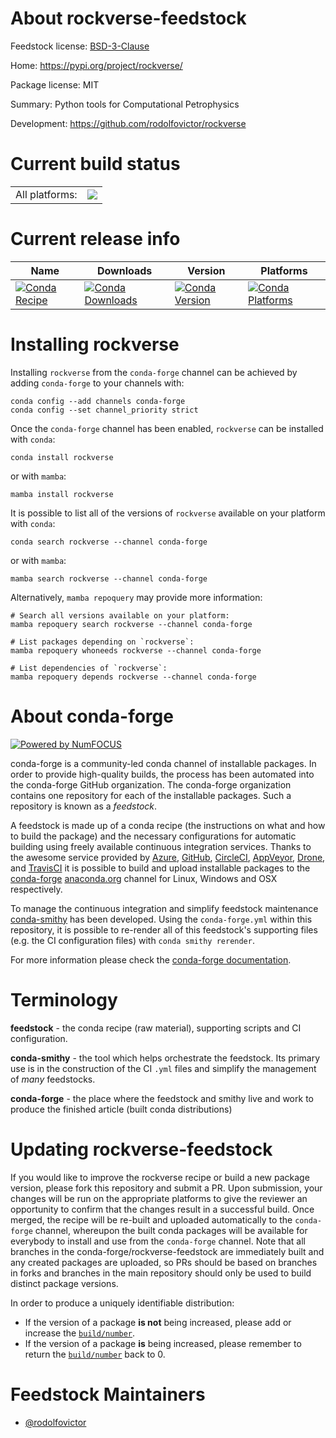 About rockverse-feedstock
=========================

Feedstock license: [BSD-3-Clause](https://github.com/conda-forge/rockverse-feedstock/blob/main/LICENSE.txt)

Home: https://pypi.org/project/rockverse/

Package license: MIT

Summary: Python tools for Computational Petrophysics

Development: https://github.com/rodolfovictor/rockverse

Current build status
====================


<table><tr><td>All platforms:</td>
    <td>
      <a href="https://dev.azure.com/conda-forge/feedstock-builds/_build/latest?definitionId=24773&branchName=main">
        <img src="https://dev.azure.com/conda-forge/feedstock-builds/_apis/build/status/rockverse-feedstock?branchName=main">
      </a>
    </td>
  </tr>
</table>

Current release info
====================

| Name | Downloads | Version | Platforms |
| --- | --- | --- | --- |
| [![Conda Recipe](https://img.shields.io/badge/recipe-rockverse-green.svg)](https://anaconda.org/conda-forge/rockverse) | [![Conda Downloads](https://img.shields.io/conda/dn/conda-forge/rockverse.svg)](https://anaconda.org/conda-forge/rockverse) | [![Conda Version](https://img.shields.io/conda/vn/conda-forge/rockverse.svg)](https://anaconda.org/conda-forge/rockverse) | [![Conda Platforms](https://img.shields.io/conda/pn/conda-forge/rockverse.svg)](https://anaconda.org/conda-forge/rockverse) |

Installing rockverse
====================

Installing `rockverse` from the `conda-forge` channel can be achieved by adding `conda-forge` to your channels with:

```
conda config --add channels conda-forge
conda config --set channel_priority strict
```

Once the `conda-forge` channel has been enabled, `rockverse` can be installed with `conda`:

```
conda install rockverse
```

or with `mamba`:

```
mamba install rockverse
```

It is possible to list all of the versions of `rockverse` available on your platform with `conda`:

```
conda search rockverse --channel conda-forge
```

or with `mamba`:

```
mamba search rockverse --channel conda-forge
```

Alternatively, `mamba repoquery` may provide more information:

```
# Search all versions available on your platform:
mamba repoquery search rockverse --channel conda-forge

# List packages depending on `rockverse`:
mamba repoquery whoneeds rockverse --channel conda-forge

# List dependencies of `rockverse`:
mamba repoquery depends rockverse --channel conda-forge
```


About conda-forge
=================

[![Powered by
NumFOCUS](https://img.shields.io/badge/powered%20by-NumFOCUS-orange.svg?style=flat&colorA=E1523D&colorB=007D8A)](https://numfocus.org)

conda-forge is a community-led conda channel of installable packages.
In order to provide high-quality builds, the process has been automated into the
conda-forge GitHub organization. The conda-forge organization contains one repository
for each of the installable packages. Such a repository is known as a *feedstock*.

A feedstock is made up of a conda recipe (the instructions on what and how to build
the package) and the necessary configurations for automatic building using freely
available continuous integration services. Thanks to the awesome service provided by
[Azure](https://azure.microsoft.com/en-us/services/devops/), [GitHub](https://github.com/),
[CircleCI](https://circleci.com/), [AppVeyor](https://www.appveyor.com/),
[Drone](https://cloud.drone.io/welcome), and [TravisCI](https://travis-ci.com/)
it is possible to build and upload installable packages to the
[conda-forge](https://anaconda.org/conda-forge) [anaconda.org](https://anaconda.org/)
channel for Linux, Windows and OSX respectively.

To manage the continuous integration and simplify feedstock maintenance
[conda-smithy](https://github.com/conda-forge/conda-smithy) has been developed.
Using the ``conda-forge.yml`` within this repository, it is possible to re-render all of
this feedstock's supporting files (e.g. the CI configuration files) with ``conda smithy rerender``.

For more information please check the [conda-forge documentation](https://conda-forge.org/docs/).

Terminology
===========

**feedstock** - the conda recipe (raw material), supporting scripts and CI configuration.

**conda-smithy** - the tool which helps orchestrate the feedstock.
                   Its primary use is in the construction of the CI ``.yml`` files
                   and simplify the management of *many* feedstocks.

**conda-forge** - the place where the feedstock and smithy live and work to
                  produce the finished article (built conda distributions)


Updating rockverse-feedstock
============================

If you would like to improve the rockverse recipe or build a new
package version, please fork this repository and submit a PR. Upon submission,
your changes will be run on the appropriate platforms to give the reviewer an
opportunity to confirm that the changes result in a successful build. Once
merged, the recipe will be re-built and uploaded automatically to the
`conda-forge` channel, whereupon the built conda packages will be available for
everybody to install and use from the `conda-forge` channel.
Note that all branches in the conda-forge/rockverse-feedstock are
immediately built and any created packages are uploaded, so PRs should be based
on branches in forks and branches in the main repository should only be used to
build distinct package versions.

In order to produce a uniquely identifiable distribution:
 * If the version of a package **is not** being increased, please add or increase
   the [``build/number``](https://docs.conda.io/projects/conda-build/en/latest/resources/define-metadata.html#build-number-and-string).
 * If the version of a package **is** being increased, please remember to return
   the [``build/number``](https://docs.conda.io/projects/conda-build/en/latest/resources/define-metadata.html#build-number-and-string)
   back to 0.

Feedstock Maintainers
=====================

* [@rodolfovictor](https://github.com/rodolfovictor/)


